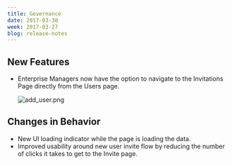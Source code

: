 ```yaml
---
title: Governance
date: 2017-03-30
week: 2017-03-27
blog: release-notes
---
```


## New Features

* Enterprise Managers now have the option to navigate to the Invitations Page directly from the Users page.

	![add_user.png](/img/add_user.png)  


## Changes in Behavior

* New UI loading indicator while the page is loading the data. 
* Improved usability around new user invite flow by reducing the number of clicks it takes to get to the Invite page.